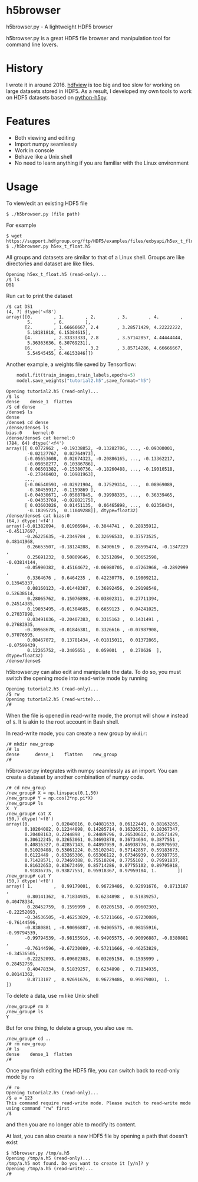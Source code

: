 # h5browser
h5browser.py - A lightweight HDF5 browser

h5browser.py is a great HDF5 file browser and manipulation tool for command line lovers.

# History

I wrote it in around 2016. [hdfview](https://www.hdfgroup.org/downloads/hdfview/) is too big and too slow for working on large datasets stored in HDF5.
As a result, I developed my own tools to work on HDF5 datasets based on [python-h5py](http://docs.h5py.org/en/stable/). 

# Features

* Both viewing and editing
* Import numpy  seamlessly
* Work in console
* Behave like a Unix shell
* No need to learn anything if you are familiar with the Linux environment

# Usage

To view/edit an existing HDF5 file

```
$ ./h5browser.py (file path)
```

For example

```
$ wget https://support.hdfgroup.org/ftp/HDF5/examples/files/exbyapi/h5ex_t_float.h5
$ ./h5browser.py h5ex_t_float.h5
```

All groups and datasets are similar to that of a Linux shell. Groups are like directories and dataset are like files.

```
Opening h5ex_t_float.h5 (read-only)...
/$ ls
DS1  
```

Run `cat` to print the dataset

```
/$ cat DS1
(4, 7) dtype('<f8')
array([[0.        , 1.        , 2.        , 3.        , 4.        ,
        5.        , 6.        ],
       [2.        , 1.66666667, 2.4       , 3.28571429, 4.22222222,
        5.18181818, 6.15384615],
       [4.        , 2.33333333, 2.8       , 3.57142857, 4.44444444,
        5.36363636, 6.30769231],
       [6.        , 3.        , 3.2       , 3.85714286, 4.66666667,
        5.54545455, 6.46153846]])
```

Another example, a weights file saved by Tensorflow:

```python
    model.fit(train_images,train_labels,epochs=5)
    model.save_weights("tutorial2.h5",save_format="h5")
```

```
Opening tutorial2.h5 (read-only)...
/$ ls
dense    dense_1  flatten  
/$ cd dense
/dense$ ls
dense  
/dense$ cd dense
/dense/dense$ ls
bias:0    kernel:0  
/dense/dense$ cat kernel:0
(784, 64) dtype('<f4')
array([[ 0.0772962 , -0.19338852, -0.13282706, ..., -0.09300001,
        -0.02127767,  0.02764973],
       [-0.05653608,  0.02674323, -0.20886165, ..., -0.13362217,
        -0.09858277,  0.10386786],
       [ 0.06501382, -0.15380736, -0.18260488, ..., -0.19010518,
        -0.27840403,  0.10981963],
       ...,
       [-0.06540593, -0.02921904,  0.37529314, ...,  0.08969089,
        -0.30455917, -0.1159869 ],
       [-0.04030671, -0.05087845,  0.39998335, ...,  0.36339465,
        -0.04353769, -0.02802175],
       [ 0.03603026,  0.01451135,  0.06465898, ...,  0.02350434,
        -0.18395725,  0.11049288]], dtype=float32)
/dense/dense$ cat bias:0
(64,) dtype('<f4')
array([-0.01382094,  0.01966984, -0.3044741 ,  0.28935912, -0.45117697,
       -0.26225635, -0.2349784 ,  0.32696533,  0.37573525,  0.48141968,
        0.26653507, -0.18124288,  0.3490619 ,  0.28595474, -0.1347229 ,
        0.25691232,  0.50809646,  0.32512894,  0.30652598, -0.03814144,
       -0.05990382,  0.45164672, -0.06980705,  0.47263968, -0.2892999 ,
        0.3364676 ,  0.6464235 ,  0.42230776,  0.19809212,  0.13945337,
        0.08160123, -0.01448387,  0.36892456,  0.29198548,  0.52638614,
        0.28065762,  0.15076898, -0.03802311,  0.27711394,  0.24514385,
        0.19033495, -0.01304685,  0.6659123 ,  0.04241025,  0.27037898,
        0.03491036, -0.20407383,  0.3315163 ,  0.1431491 ,  0.27683935,
       -0.30968678, -0.01846381,  0.3326616 , -0.07987908,  0.37076595,
        0.08467072,  0.13781434, -0.01815011,  0.01372865, -0.07599439,
        0.12265752, -0.2405651 ,  0.059001  ,  0.270626  ], dtype=float32)
/dense/dense$ 
```

h5browser.py can also edit and manipulate the data. To do so, you must switch the opening mode into read-write mode by running

```
Opening tutorial2.h5 (read-only)...
/$ rw
Opening tutorial2.h5 (read-write)...
/# 
```

When the file is opened in read-write mode, the prompt will show `#` instead of `$`. It is akin to the root account in Bash shell.

In read-write mode, you can create a new group by `mkdir`:

```
/# mkdir new_group
/# ls 
dense      dense_1    flatten    new_group  
/# 
```

h5browser.py integrates with numpy seamlessly as an import. You can create a dataset by another combination of numpy code.

```
/# cd new_group
/new_group# X = np.linspace(0,1,50)
/new_group# Y = np.cos(2*np.pi*X)
/new_group# ls 
X  Y  
/new_group# cat X
(50,) dtype('<f8')
array([0.        , 0.02040816, 0.04081633, 0.06122449, 0.08163265,
       0.10204082, 0.12244898, 0.14285714, 0.16326531, 0.18367347,
       0.20408163, 0.2244898 , 0.24489796, 0.26530612, 0.28571429,
       0.30612245, 0.32653061, 0.34693878, 0.36734694, 0.3877551 ,
       0.40816327, 0.42857143, 0.44897959, 0.46938776, 0.48979592,
       0.51020408, 0.53061224, 0.55102041, 0.57142857, 0.59183673,
       0.6122449 , 0.63265306, 0.65306122, 0.67346939, 0.69387755,
       0.71428571, 0.73469388, 0.75510204, 0.7755102 , 0.79591837,
       0.81632653, 0.83673469, 0.85714286, 0.87755102, 0.89795918,
       0.91836735, 0.93877551, 0.95918367, 0.97959184, 1.        ])
/new_group# cat Y
(50,) dtype('<f8')
array([ 1.        ,  0.99179001,  0.96729486,  0.92691676,  0.8713187 ,
        0.80141362,  0.71834935,  0.6234898 ,  0.51839257,  0.40478334,
        0.28452759,  0.1595999 ,  0.03205158, -0.09602303, -0.22252093,
       -0.34536505, -0.46253829, -0.57211666, -0.67230089, -0.76144596,
       -0.8380881 , -0.90096887, -0.94905575, -0.98155916, -0.99794539,
       -0.99794539, -0.98155916, -0.94905575, -0.90096887, -0.8380881 ,
       -0.76144596, -0.67230089, -0.57211666, -0.46253829, -0.34536505,
       -0.22252093, -0.09602303,  0.03205158,  0.1595999 ,  0.28452759,
        0.40478334,  0.51839257,  0.6234898 ,  0.71834935,  0.80141362,
        0.8713187 ,  0.92691676,  0.96729486,  0.99179001,  1.        ])
```

To delete a data, use `rm` like Unix shell

```
/new_group# rm X
/new_group# ls
Y  
```

But for one thing, to delete a group, you also use `rm`.

```
/new_group# cd ..
/# rm new_group
/# ls
dense    dense_1  flatten  
/# 
```

Once you finish editing the HDF5 file, you can switch back to read-only mode by `ro`

```
/# ro
Opening tutorial2.h5 (read-only)...
/$ a = 123
This command require read-write mode. Please switch to read-write mode using command "rw" first
/$ 
```

and then you are no longer able to modify its content.

At last, you can also create a new HDF5 file by opening a path that doesn't exist

```
$ h5browser.py /tmp/a.h5
Opening /tmp/a.h5 (read-only)...
/tmp/a.h5 not found. Do you want to create it [y/n]? y
Opening /tmp/a.h5 (read-write)...
/#
```

